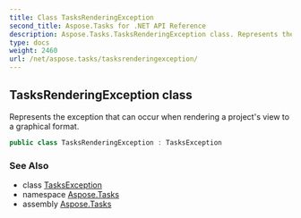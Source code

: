 ```yaml
---
title: Class TasksRenderingException
second_title: Aspose.Tasks for .NET API Reference
description: Aspose.Tasks.TasksRenderingException class. Represents the exception that can occur when rendering a projects view to a graphical format
type: docs
weight: 2460
url: /net/aspose.tasks/tasksrenderingexception/
---
```

## TasksRenderingException class

Represents the exception that can occur when rendering a project's view to a graphical format.

```csharp
public class TasksRenderingException : TasksException
```

### See Also

* class [TasksException](../tasksexception/)
* namespace [Aspose.Tasks](../../aspose.tasks/)
* assembly [Aspose.Tasks](../../)


